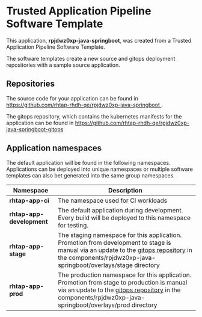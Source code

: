 # Trusted Application Pipeline Software Template

This application, **rpjdwz0xp-java-springboot**, was created from a Trusted Application Pipeline Software Template.

The software templates create a new source and gitops deployment repositories with a sample source application. 

## Repositories

The source code for your application can be found in [https://github.com/rhtap-rhdh-qe/rpjdwz0xp-java-springboot ](https://github.com/rhtap-rhdh-qe/rpjdwz0xp-java-springboot ).
 
The gitops repository, which contains the kubernetes manifests for the application can be found in 
[https://github.com/rhtap-rhdh-qe/rpjdwz0xp-java-springboot-gitops ](https://github.com/rhtap-rhdh-qe/rpjdwz0xp-java-springboot-gitops ) 

## Application namespaces 

The default application will be found in the following namespaces. Applications can be deployed into unique namespaces or multiple software templates can also bet generated into the same group namespaces.  

|  Namespace   |  Description   |  
| -------- | -------- |
| **rhtap-app-ci** | The namespace used for CI workloads |
| **rhtap-app-development** | The default application during development. Every build will be deployed to this namespace for testing. |
| **rhtap-app-stage** | The staging namespace for this application. Promotion from development to stage is manual via an update to the [gitops repository](https://github.com/rhtap-rhdh-qe/rpjdwz0xp-java-springboot-gitops ) in the components/rpjdwz0xp-java-springboot/overlays/stage directory |
| **rhtap-app-prod** | The production namespace for this application. Promotion from stage to production is manual via an update to the [gitops repository](https://github.com/rhtap-rhdh-qe/rpjdwz0xp-java-springboot-gitops ) in the components/rpjdwz0xp-java-springboot/overlays/prod directory |